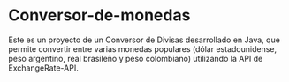 # Conversor-de-monedas
Este es un proyecto de un Conversor de Divisas desarrollado en Java, que permite convertir entre varias monedas populares (dólar estadounidense, peso argentino, real brasileño y peso colombiano) utilizando la API de ExchangeRate-API. 

